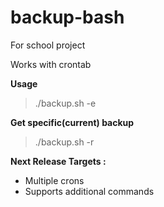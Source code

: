 # backup-bash
For school project

Works with crontab

**Usage**
> ./backup.sh -e

**Get specific(current) backup**
> ./backup.sh -r

**Next Release Targets :**

- Multiple crons
- Supports additional commands
